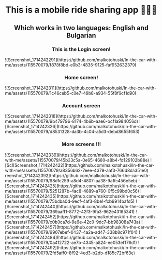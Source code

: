 <h1 align="center"> This is a mobile ride sharing app 🚗🚗🚗 </h1>
<h2 align="center">Which works in two languages: English and Bulgarian </h2>

<h3 align="center">This is the Login screen!</h3>
![Screenshot_1714242291](https://github.com/malkotohuski/In-the-car-with-me/assets/115570079/f878f8bd-e0b3-4835-9125-faf952632379)

<h3 align="center"> Home screen!</h3>
![Screenshot_1714242311](https://github.com/malkotohuski/In-the-car-with-me/assets/115570079/1c46ceb5-c0e7-49b8-a934-55f8f6cf1d90)

<h3 align="center"> Account screen</h3>
![Screenshot_1714242318](https://github.com/malkotohuski/In-the-car-with-me/assets/115570079/9b479796-8174-4b6b-aae6-bcf1a984056d)
![Screenshot_1714242326](https://github.com/malkotohuski/In-the-car-with-me/assets/115570079/d8531328-da3b-4c04-a5d3-debd8655f653)

<h3 align="center"> More screens !!!</h3>
![Screenshot_1714242339](https://github.com/malkotohuski/In-the-car-with-me/assets/115570079/45b33c5a-0e65-4680-a8b4-fd129102b88e)
![Sc![Screenshot_1714242422](https://github.com/malkotohuski/In-the-car-with-me/assets/115570079/a8356b62-7eee-4379-aaf3-766d8da351e0)
reenshot_1714242392](https://github.com/malkotohuski/In-the-car-with-me/assets/115570079/98dfc259-a8d4-4807-aa38-9affc456e5eb)
![Screenshot_1714242425](https://github.com/malkotohuski/In-the-car-with-me/assets/115570079/5251287b-4ac8-4889-a760-0f5c99bd0c56)
![Screenshot_1714242435](https://github.com/malkotohuski/In-the-car-with-me/assets/115570079/75bdba0d-9ecf-4af3-8be1-fcb9914bafd5)
![Screenshot_1714242440](https://github.com/malkotohuski/In-the-car-with-me/assets/115570079/369aaff1-8772-42f3-9fa3-962e43165341)
![Screenshot_1714242452](https://github.com/malkotohuski/In-the-car-with-me/assets/115570079/c0b0ca7d-9e6e-42c0-9dc7-bb98308a743a)
![Screenshot_1714242457](https://github.com/malkotohuski/In-the-car-with-me/assets/115570079/9907ebef-0437-4a2a-ad47-338b8c971f04)
![Screenshot_1714242484](https://github.com/malkotohuski/In-the-car-with-me/assets/115570079/0a412722-ae7b-4345-a824-ee053ef176d1)
![Screenshot_1714242492](https://github.com/malkotohuski/In-the-car-with-me/assets/115570079/2fd5aff0-8f92-4ed3-b2db-d185c72bf63e)







